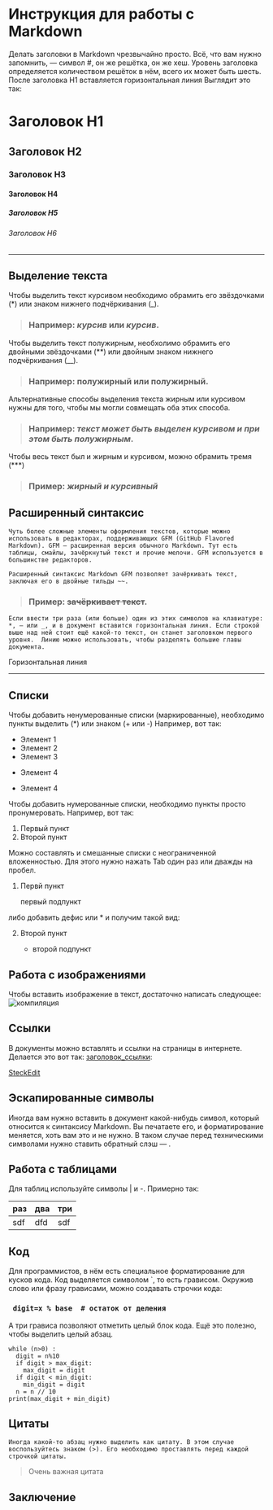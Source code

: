 # Инструкция для работы с Markdown

Делать заголовки в Markdown чрезвычайно просто. Всё, что вам нужно запомнить, — символ #, он же решётка, он же хеш. Уровень заголовка определяется количеством решёток в нём, всего их может быть шесть. После заголовка H1 вставляется горизонтальная линия Выглядит это так:
# Заголовок H1
## Заголовок H2
### Заголовок H3
#### Заголовок H4
##### Заголовок H5
###### Заголовок H6
***
## Выделение текста

Чтобы выделить текст курсивом необходимо обрамить его звёздочками (*) или знаком нижнего подчёркивания (_).
>### Например: *курсив* или _курсив_.

Чтобы выделить текст полужирным, необхолимо обрамить его двойными звёздочками (**) или двойным знаком нижнего подчёркивания (__). 
>### Например: **полужирный** или __полужирный__.

Альтернативные способы выделения текста жирным или курсивом нужны для того, чтобы мы могли совмещать оба этих способа.
>### Например: _текст может быть выделен курсивом и при этом быть **полужирным**_.

Чтобы весь текст был и жирным и курсивом, можно обрамить тремя (***) 
>### Пример: ***жирный и курсивный*** 

## Расширенный синтаксис

    Чуть более сложные элементы оформления текстов, которые можно использовать в редакторах, поддерживающих GFM (GitHub Flavored Markdown). GFM — расширенная версия обычного Markdown. Тут есть таблицы, смайлы, зачёркнутый текст и прочие мелочи. GFM используется в большинстве редакторов.

    Расширенный синтаксис Markdown GFM позволяет зачёркивать текст, заключая его в двойные тильды ~~.
>### Пример: ~~зачёркивает текст~~.

    Если ввести три раза (или больше) один из этих символов на клавиатуре: *, — или _, и в документ вставится горизонтальная линия. Если строкой выше над ней стоит ещё какой-то текст, он станет заголовком первого уровня.  Линию можно использовать, чтобы разделять большие главы документа.

Горизонтальная линия

---


## Списки

Чтобы добавить ненумерованные списки (маркированные), необходимо пункты выделить (*) или знаком (+ или -) Например, вот так:
* Элемент 1
* Элемент 2
* Элемент 3
+ Элемент 4
- Элемент 4

Чтобы добавить нумерованные списки, необходимо пункты просто пронумеровать. Например, вот так:
1. Первый пункт
2. Второй пункт

Можно составлять и смешанные списки с неограниченной вложенностью. Для этого нужно нажать Tab один раз или дважды на пробел.
1. Первй пункт

    первый подпункт

либо добавить дефис или * и получим такой вид:

2. Второй пункт

    - второй подпункт

## Работа с изображениями

Чтобы вставить изображение в текст, достаточно написать следующее: ![компиляция](https://habrastorage.org/getpro/habr/upload_files/58e/faa/c28/58efaac28fef6611b1d7f9a9886cf7c9)

## Ссылки

В документы можно вставлять и ссылки на страницы в интернете. Делается это вот так: [заголовок_ссылки](сама_ссылка):

[SteckEdit](https://stackedit.io/app#)

## Эскапированные символы

Иногда вам нужно вставить в документ какой-нибудь символ, который относится к синтаксису Markdown. Вы печатаете его, и форматирование меняется, хоть вам это и не нужно. В таком случае перед техническими символами нужно ставить обратный слэш — \.


## Работа с таблицами

Для таблиц используйте символы | и -. Примерно так:

| раз | два | три |
|:----|:----|:----|
| sdf | dfd | sdf |

## Код

Для программистов, в нём есть специальное форматирование для кусков кода. Код выделяется символом `, то есть грависом. Окружив слово или фразу грависами, можно создавать строчки кода:

### ` digit=x % base  # остаток от деления`

А три грависа позволяют отметить целый блок кода. Ещё это полезно, чтобы выделить целый абзац.

```
while (n>0) :
  digit = n%10
  if digit > max_digit:
    max_digit = digit
  if digit < min_digit:
    min_digit = digit
  n = n // 10  
print(max_digit + min_digit)  
```
## Цитаты
    Иногда какой-то абзац нужно выделить как цитату. В этом случае воспользуйтесь знаком (>). Его необходимо проставлять перед каждой строчкой цитаты.
>Очень важная цитата

## Заключение